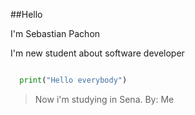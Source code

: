 ##Hello

I'm Sebastian Pachon 

I'm new student about software developer

```python

  print("Hello everybody")
```

> Now i'm studying in Sena.
> By: Me

